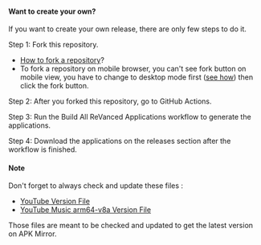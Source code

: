 #### Want to create your own?

If you want to create your own release, there are only few steps to do it.

Step 1:
Fork this repository.
- [How to fork a repository](https://docs.github.com/en/get-started/quickstart/fork-a-repo)?
- To fork a repository on mobile browser, you can't see fork button on mobile view, you have to change to desktop mode first ([see how](https://youtu.be/0Dtd7-Swa8c)) then click the fork button.

Step 2:
After you forked this repository, go to GitHub Actions.

Step 3:
Run the Build All ReVanced Applications workflow to generate the applications.

Step 4:
Download the applications on the releases section after the workflow is finished.

#### Note

Don't forget to always check and update these files :

- [YouTube Version File](https://github.com/Ultimatinium/yt/blob/main/youtube/version.json)
- [YouTube Music arm64-v8a Version File](https://github.com/Ultimatinium/yt/blob/main/yt.music.64.v8a/version.json)

Those files are meant to be checked and updated to get the latest version on APK Mirror.
